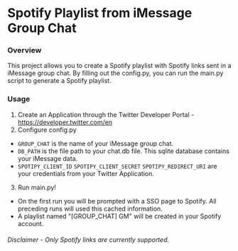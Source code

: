# Spotify Playlist from iMessage Group Chat

### Overview
This project allows you to create a Spotify playlist with Spotify links sent in a iMessage group chat.
By filling out the config.py, you can run the main.py script to generate a Spotify playlist.

### Usage
1. Create an Application through the Twitter Developer Portal - https://developer.twitter.com/en
2. Configure config.py
  - `GROUP_CHAT` is the name of your iMessage group chat.
  - `DB_PATH` is the file path to your chat.db file. This sqlite database contains your iMessage data.
  - `SPOTIPY_CLIENT_ID` `SPOTIPY_CLIENT_SECRET` `SPOTIPY_REDIRECT_URI` are your credentials from your Twitter Application.
3. Run main.py!
  - On the first run you will be prompted with a SSO page to Spotify. All preceding runs will used this cached information.
  - A playlist named "[GROUP_CHAT] GM" will be created in your Spotify account.


###### Disclaimer - Only Spotify links are currently supported.
